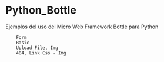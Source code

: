 # Python_Bottle
Ejemplos del uso del Micro Web Framework Bottle para Python

		Form
		Basic
		Upload File, Img
		404, Link Css - Img

